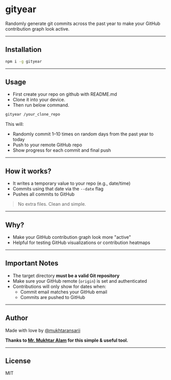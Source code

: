 
# gityear
Randomly generate git commits across the past year to make your GitHub contribution graph look active.

---

## Installation

```bash
npm i -g gityear
```

---

## Usage
- First create your repo on github with README.md
- Clone it into your device.
- Then run below command.

```bash
gityear /your_clone_repo
```

This will:
- Randomly commit 1–10 times on random days from the past year to today
- Push to your remote GitHub repo
- Show progress for each commit and final push

---

## How it works?

- It writes a temporary value to your repo (e.g., date/time)
- Commits using that date via the `--date` flag
- Pushes all commits to GitHub

> No extra files. Clean and simple.

---

## Why?

- Make your GitHub contribution graph look more "active"
- Helpful for testing GitHub visualizations or contribution heatmaps

---

## Important Notes

- The target directory **must be a valid Git repository**
- Make sure your GitHub remote (`origin`) is set and authenticated
- Contributions will only show for dates when:
  - Commit email matches your GitHub email
  - Commits are pushed to GitHub

---

## Author

Made with love by [@mukhtaransarii](https://github.com/mukhtaransarii)

**Thanks to [Mr. Mukhtar Alam](https://instagram.com/ii.bbs) for this simple & useful tool.**

---

## License

MIT
```